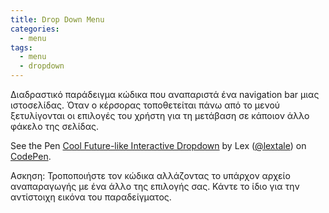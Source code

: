 ```yaml
---
title: Drop Down Menu
categories:
  - menu
tags:
  - menu
  - dropdown
---
```


Διαδραστικό παράδειγμα κώδικα που αναπαριστά ένα navigation bar μιας ιστοσελίδας. Όταν ο κέρσορας τοποθετείται πάνω από το μενού ξετυλίγονται
οι επιλογές του χρήστη για τη μετάβαση σε κάποιον άλλο φάκελο της σελίδας.

<p data-height="244" data-theme-id="0" data-slug-hash="RqJWgm" data-default-tab="css,result" data-user="lextale" data-pen-title="Cool Future-like Interactive Dropdown" class="codepen">See the Pen <a href="https://codepen.io/lextale/pen/RqJWgm/">Cool Future-like Interactive Dropdown</a> by Lex (<a href="https://codepen.io/lextale">@lextale</a>) on <a href="https://codepen.io">CodePen</a>.</p>
<script async src="https://static.codepen.io/assets/embed/ei.js"></script>

Ασκηση: Τροποποιήστε τον κώδικα αλλάζοντας το υπάρχον αρχείο αναπαραγωγής με ένα άλλο της επιλογής σας. Κάντε το ίδιο για την αντίστοιχη εικόνα του παραδείγματος.
